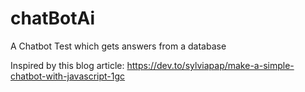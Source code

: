 # chatBotAi
A Chatbot Test which gets answers from a database

Inspired by this blog article: https://dev.to/sylviapap/make-a-simple-chatbot-with-javascript-1gc
